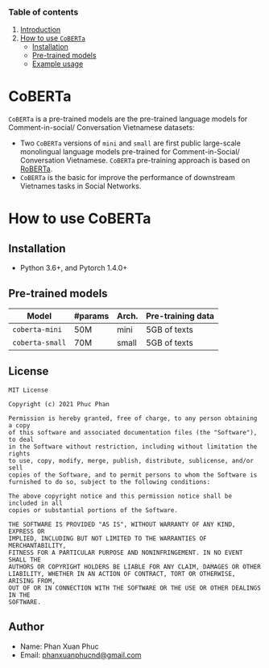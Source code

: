 ### Table of contents

1. [Introduction](#introduction)
2. [How to use ``CoBERTa``](#how_to_use_coberta)
    - [Installation](#installation)
    - [Pre-trained models](#models)
    - [Example usage](#usage)


# <a name='introduction'></a> CoBERTa

`CoBERTa` is a pre-trained models are the pre-trained language models for Comment-in-social/ Conversation Vietnamese datasets:

 - Two `CoBERTa` versions of `mini` and `small` are first public large-scale monolingual language models pre-trained for Comment-in-Social/ Conversation Vietnamese. `CoBERTa` pre-training approach is based on [RoBERTa](https://github.com/pytorch/fairseq/blob/master/examples/roberta/README.md).
 - `CoBERTa` is the basic for improve the performance of downstream Vietnames tasks in Social Networks.


# <a name='how_to_use_coberta'></a> How to use CoBERTa

## Installation <a name='installation'></a>

 - Python 3.6+, and Pytorch 1.4.0+ 

## Pre-trained models <a name='models'></a>

Model | #params | Arch.	 | Pre-training data
---|---|---|---
`coberta-mini` | 50M | mini | 5GB of texts
`coberta-small` | 70M | small | 5GB of texts

## License

    MIT License

    Copyright (c) 2021 Phuc Phan

    Permission is hereby granted, free of charge, to any person obtaining a copy
    of this software and associated documentation files (the "Software"), to deal
    in the Software without restriction, including without limitation the rights
    to use, copy, modify, merge, publish, distribute, sublicense, and/or sell
    copies of the Software, and to permit persons to whom the Software is
    furnished to do so, subject to the following conditions:

    The above copyright notice and this permission notice shall be included in all
    copies or substantial portions of the Software.

    THE SOFTWARE IS PROVIDED "AS IS", WITHOUT WARRANTY OF ANY KIND, EXPRESS OR
    IMPLIED, INCLUDING BUT NOT LIMITED TO THE WARRANTIES OF MERCHANTABILITY,
    FITNESS FOR A PARTICULAR PURPOSE AND NONINFRINGEMENT. IN NO EVENT SHALL THE
    AUTHORS OR COPYRIGHT HOLDERS BE LIABLE FOR ANY CLAIM, DAMAGES OR OTHER
    LIABILITY, WHETHER IN AN ACTION OF CONTRACT, TORT OR OTHERWISE, ARISING FROM,
    OUT OF OR IN CONNECTION WITH THE SOFTWARE OR THE USE OR OTHER DEALINGS IN THE
    SOFTWARE.

## Author

- Name: Phan Xuan Phuc
- Email: phanxuanphucnd@gmail.com